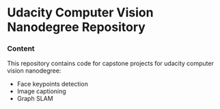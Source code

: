 # Udacity Computer Vision Nanodegree Repository 


### Content


This repository contains code for capstone projects for udacity computer vision nanodegree:

* Face keypoints detection
* Image captioning 
* Graph SLAM 

